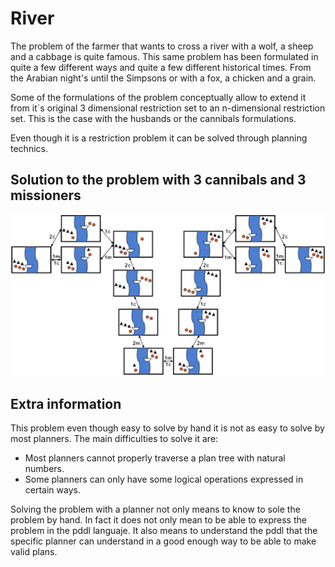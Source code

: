 
# River

The problem of the farmer that wants to cross a river with a wolf, a sheep and a cabbage is quite famous.
This same problem has been formulated in quite a few different ways and quite a few different historical times.
From the Arabian night's until the Simpsons or with a fox, a chicken and a grain.

Some of the formulations of the problem conceptually allow to extend it from it´s original 3 dimensional restriction set to an n-dimensional restriction set.
This is the case with the husbands or the cannibals formulations.

Even though it is a restriction problem it can be solved through planning technics.

## Solution to the problem with 3 cannibals and 3 missioners

![River](./River.png)

## Extra information

This problem even though easy to solve by hand it is not as easy to solve by most planners.
The main difficulties to solve it are:

* Most planners cannot properly traverse a plan tree with natural numbers.
* Some planners can only have some logical operations expressed in certain ways.

Solving the problem with a planner not only means to know to sole the problem by hand.
In fact it does not only mean to be able to express the problem in the pddl languaje.
It also means to understand the pddl that the specific planner can understand in a good enough way to be able to make valid plans.
